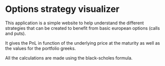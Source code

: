 # Options strategy visualizer

This application is a simple website to help understand the different strategies that can be created to benefit from basic european options (calls and puts).

It gives the PnL in function of the underlying price at the maturity as well as the values for the portfolio greeks.

All the calculations are made using the black-scholes formula.
